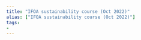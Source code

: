 ```yaml
---
title: "IFOA sustainability course (Oct 2022)"
alias: ["IFOA sustainability course (Oct 2022)"]
tags:
- 
---
```

